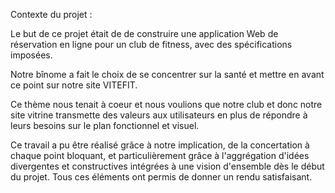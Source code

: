 
Contexte du projet : 


Le but de ce projet était de de construire une application Web de réservation en ligne pour un club de fitness, avec des spécifications imposées.


Notre bînome a fait le choix de se concentrer sur la santé et mettre en avant ce point sur notre site VITEFIT.


Ce thème nous tenait à coeur et nous voulions que notre club et donc notre site vitrine transmette des valeurs aux utilisateurs en plus de répondre à leurs besoins sur le plan fonctionnel et visuel.


Ce travail a pu être réalisé grâce à notre implication, de la concertation à chaque point bloquant, et particulièrement grâce à l'aggrégation d'idées divergentes et constructives intégrées à une vision d'ensemble dès le début du projet. Tous ces éléments ont permis de donner un rendu satisfaisant.



